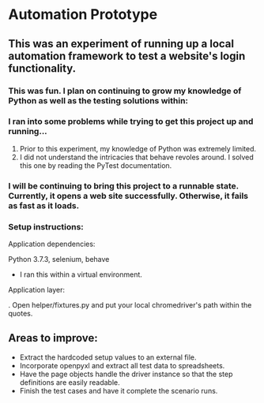# Automation Prototype

## This was an experiment of running up a local automation framework to test a website's login functionality.

### This was fun. I plan on continuing to grow my knowledge of Python as well as the testing solutions within:
### I ran into some problems while trying to get this project up and running...
  1. Prior to this experiment, my knowledge of Python was extremely limited.
  2. I did not understand the intricacies that behave revoles around. I solved this one by reading the PyTest documentation. 

### I will be continuing to bring this project to a runnable state. Currently, it opens a web site successfully. Otherwise, it fails as fast as it loads.

### Setup instructions:

Application dependencies:

   Python 3.7.3, selenium, behave
  
  - I ran this within a virtual environment. 
  
Application layer:

. Open helper/fixtures.py and put your local chromedriver's path within the quotes.



## Areas to improve:
 - Extract the hardcoded setup values to an external file.
 - Incorporate openpyxl and extract all test data to spreadsheets.
 - Have the page objects handle the driver instance so that the step definitions are easily readable.
 - Finish the test cases and have it complete the scenario runs.

